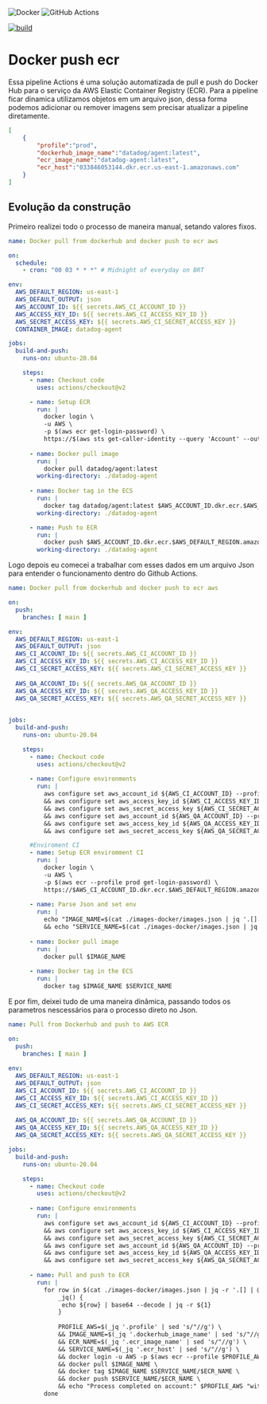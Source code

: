 <img alt="Docker" src="https://img.shields.io/badge/docker%20-%230db7ed.svg?&style=for-the-badge&logo=docker&logoColor=white"/> <img alt="GitHub Actions" src="https://img.shields.io/badge/github%20actions%20-%232671E5.svg?&style=for-the-badge&logo=github%20actions&logoColor=white"/>

[![build](https://img.shields.io/wercker/build/wercker/go-wercker-api.svg)](https://github.com/LucasRejanio/docker-push-ecr/actions)

# Docker push ecr
Essa pipeline Actions é uma solução automatizada de pull e push do Docker Hub para o serviço da AWS Elastic Container Registry (ECR). Para a pipeline ficar dinamica utilizamos objetos em um arquivo json, dessa forma podemos adicionar ou remover imagens sem precisar atualizar a pipeline diretamente. 

```json
[
    {
        "profile":"prod",
        "dockerhub_image_name":"datadog/agent:latest",
        "ecr_image_name":"datadog-agent:latest",
        "ecr_host":"033846053144.dkr.ecr.us-east-1.amazonaws.com"
    }
]
```

## Evolução da construção
Primeiro realizei todo o processo de maneira manual, setando valores fixos. 

```yml
name: Docker pull from dockerhub and docker push to ecr aws

on:
  schedule:
    - cron: "00 03 * * *" # Midnight of everyday on BRT

env:
  AWS_DEFAULT_REGION: us-east-1
  AWS_DEFAULT_OUTPUT: json
  AWS_ACCOUNT_ID: ${{ secrets.AWS_CI_ACCOUNT_ID }}
  AWS_ACCESS_KEY_ID: ${{ secrets.AWS_CI_ACCESS_KEY_ID }}
  AWS_SECRET_ACCESS_KEY: ${{ secrets.AWS_CI_SECRET_ACCESS_KEY }}
  CONTAINER_IMAGE: datadog-agent

jobs:
  build-and-push:
    runs-on: ubuntu-20.04

    steps:
      - name: Checkout code
        uses: actions/checkout@v2

      - name: Setup ECR
        run: |
          docker login \
          -u AWS \
          -p $(aws ecr get-login-password) \
          https://$(aws sts get-caller-identity --query 'Account' --output text).dkr.ecr.$AWS_DEFAULT_REGION.amazonaws.com
          
      - name: Docker pull image
        run: |
          docker pull datadog/agent:latest
        working-directory: ./datadog-agent
        
      - name: Docker tag in the ECS
        run: |
          docker tag datadog/agent:latest $AWS_ACCOUNT_ID.dkr.ecr.$AWS_DEFAULT_REGION.amazonaws.com/$CONTAINER_IMAGE:latest
        working-directory: ./datadog-agent

      - name: Push to ECR
        run: |
          docker push $AWS_ACCOUNT_ID.dkr.ecr.$AWS_DEFAULT_REGION.amazonaws.com/$CONTAINER_IMAGE:latest
        working-directory: ./datadog-agent
```

Logo depois eu comecei a trabalhar com esses dados em um arquivo Json para entender o funcionamento dentro do Github Actions. 

```yml
name: Docker pull from dockerhub and docker push to ecr aws

on:
  push:
    branches: [ main ]

env:
  AWS_DEFAULT_REGION: us-east-1
  AWS_DEFAULT_OUTPUT: json
  AWS_CI_ACCOUNT_ID: ${{ secrets.AWS_CI_ACCOUNT_ID }}
  AWS_CI_ACCESS_KEY_ID: ${{ secrets.AWS_CI_ACCESS_KEY_ID }}
  AWS_CI_SECRET_ACCESS_KEY: ${{ secrets.AWS_CI_SECRET_ACCESS_KEY }}
  
  AWS_QA_ACCOUNT_ID: ${{ secrets.AWS_QA_ACCOUNT_ID }}
  AWS_QA_ACCESS_KEY_ID: ${{ secrets.AWS_QA_ACCESS_KEY_ID }}
  AWS_QA_SECRET_ACCESS_KEY: ${{ secrets.AWS_QA_SECRET_ACCESS_KEY }}
  

jobs:
  build-and-push:
    runs-on: ubuntu-20.04

    steps:
      - name: Checkout code
        uses: actions/checkout@v2
      
      - name: Configure environments
        run: |
          aws configure set aws_account_id ${AWS_CI_ACCOUNT_ID} --profile prod \
          && aws configure set aws_access_key_id ${AWS_CI_ACCESS_KEY_ID} --profile prod \
          && aws configure set aws_secret_access_key ${AWS_CI_SECRET_ACCESS_KEY} --profile prod \
          && aws configure set aws_account_id ${AWS_QA_ACCOUNT_ID} --profile qa \
          && aws configure set aws_access_key_id ${AWS_QA_ACCESS_KEY_ID} --profile qa \
          && aws configure set aws_secret_access_key ${AWS_QA_SECRET_ACCESS_KEY} --profile qa \

      #Enviroment CI
      - name: Setup ECR enviromment CI 
        run: |
          docker login \
          -u AWS \
          -p $(aws ecr --profile prod get-login-password) \
          https://$AWS_CI_ACCOUNT_ID.dkr.ecr.$AWS_DEFAULT_REGION.amazonaws.com
      
      - name: Parse Json and set env 
        run: |
          echo "IMAGE_NAME=$(cat ./images-docker/images.json | jq '.[].Image' | sed 's/"//g')" >> $GITHUB_ENV \
          && echo "SERVICE_NAME=$(cat ./images-docker/images.json | jq '.[].Service' | sed 's/"//g')" >> $GITHUB_ENV 
      
      - name: Docker pull image 
        run: |
          docker pull $IMAGE_NAME
        
      - name: Docker tag in the ECS
        run: |
          docker tag $IMAGE_NAME $SERVICE_NAME
```

E por fim, deixei tudo de uma maneira dinâmica, passando todos os parametros nescessários para o processo direto no Json.

```yml
name: Pull from Dockerhub and push to AWS ECR

on:
  push:
    branches: [ main ]
    
env:
  AWS_DEFAULT_REGION: us-east-1
  AWS_DEFAULT_OUTPUT: json
  AWS_CI_ACCOUNT_ID: ${{ secrets.AWS_CI_ACCOUNT_ID }}
  AWS_CI_ACCESS_KEY_ID: ${{ secrets.AWS_CI_ACCESS_KEY_ID }}
  AWS_CI_SECRET_ACCESS_KEY: ${{ secrets.AWS_CI_SECRET_ACCESS_KEY }}
  
  AWS_QA_ACCOUNT_ID: ${{ secrets.AWS_QA_ACCOUNT_ID }}
  AWS_QA_ACCESS_KEY_ID: ${{ secrets.AWS_QA_ACCESS_KEY_ID }}
  AWS_QA_SECRET_ACCESS_KEY: ${{ secrets.AWS_QA_SECRET_ACCESS_KEY }}

jobs:
  build-and-push:
    runs-on: ubuntu-20.04

    steps:
      - name: Checkout code
        uses: actions/checkout@v2
      
      - name: Configure environments
        run: |
          aws configure set aws_account_id ${AWS_CI_ACCOUNT_ID} --profile prod \
          && aws configure set aws_access_key_id ${AWS_CI_ACCESS_KEY_ID} --profile prod \
          && aws configure set aws_secret_access_key ${AWS_CI_SECRET_ACCESS_KEY} --profile prod \
          && aws configure set aws_account_id ${AWS_QA_ACCOUNT_ID} --profile qa \
          && aws configure set aws_access_key_id ${AWS_QA_ACCESS_KEY_ID} --profile qa \
          && aws configure set aws_secret_access_key ${AWS_QA_SECRET_ACCESS_KEY} --profile qa \
          
      - name: Pull and push to ECR
        run: |
          for row in $(cat ./images-docker/images.json | jq -r '.[] | @base64'); do
              _jq() {
               echo ${row} | base64 --decode | jq -r ${1}
              }
              
              PROFILE_AWS=$(_jq '.profile' | sed 's/"//g') \
              && IMAGE_NAME=$(_jq '.dockerhub_image_name' | sed 's/"//g') \
              && ECR_NAME=$(_jq '.ecr_image_name' | sed 's/"//g') \
              && SERVICE_NAME=$(_jq '.ecr_host' | sed 's/"//g') \
              && docker login -u AWS -p $(aws ecr --profile $PROFILE_AWS get-login-password) https://$SERVICE_NAME \
              && docker pull $IMAGE_NAME \
              && docker tag $IMAGE_NAME $SERVICE_NAME/$ECR_NAME \
              && docker push $SERVICE_NAME/$ECR_NAME \
              && echo "Process completed on account:" $PROFILE_AWS "with the image:" $IMAGE_NAME "and ECR:" $ECR_NAME
          done
```
